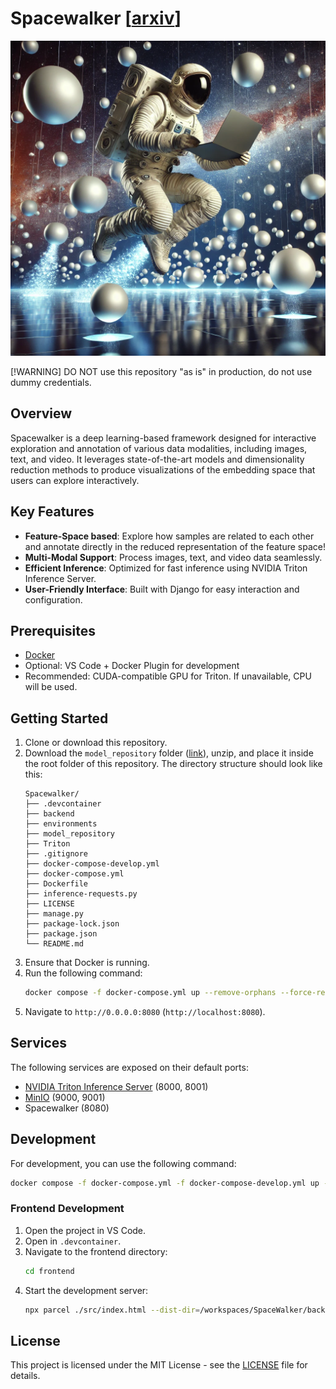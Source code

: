 # Spacewalker \[[arxiv](https://arxiv.org/abs/2409.16793)\]

![Spacewalker image](docs/Spacewalker.png)

[!WARNING]
DO NOT use this repository "as is" in production, do not use dummy credentials.

## Overview
Spacewalker is a deep learning-based framework designed for interactive exploration and annotation of various data modalities, including images, text, and video. It leverages state-of-the-art models and dimensionality reduction methods to produce visualizations of the embedding space that users can explore interactively.

## Key Features
- **Feature-Space based**: Explore how samples are related to each other and annotate directly in the reduced representation of the feature space!
- **Multi-Modal Support**: Process images, text, and video data seamlessly.
- **Efficient Inference**: Optimized for fast inference using NVIDIA Triton Inference Server.
- **User-Friendly Interface**: Built with Django for easy interaction and configuration.

## Prerequisites
- [Docker](https://www.docker.com/get-started/)
- Optional: VS Code + Docker Plugin for development
- Recommended: CUDA-compatible GPU for Triton. If unavailable, CPU will be used.

## Getting Started
1. Clone or download this repository.
2. Download the `model_repository` folder ([link](https://drive.google.com/file/d/1uBhl4AGDSbxDxMzA2hMVwoC-MMO93nJw/view?usp=share_link)), unzip, and place it inside the root folder of this repository. The directory structure should look like this:
   ```
   Spacewalker/
   ├── .devcontainer
   ├── backend
   ├── environments
   ├── model_repository
   ├── Triton
   ├── .gitignore
   ├── docker-compose-develop.yml
   ├── docker-compose.yml
   ├── Dockerfile
   ├── inference-requests.py
   ├── LICENSE
   ├── manage.py
   ├── package-lock.json
   ├── package.json
   └── README.md
   ```
3. Ensure that Docker is running.
4. Run the following command:
   ```bash
   docker compose -f docker-compose.yml up --remove-orphans --force-recreate
   ```
5. Navigate to `http://0.0.0.0:8080` (`http://localhost:8080`).

## Services
The following services are exposed on their default ports:
- [NVIDIA Triton Inference Server](https://www.nvidia.com/en-us/ai-data-science/products/triton-inference-server/) (8000, 8001)
- [MinIO](https://min.io) (9000, 9001)
- Spacewalker (8080)

## Development
For development, you can use the following command:
```bash
docker compose -f docker-compose.yml -f docker-compose-develop.yml up --remove-orphans --force-recreate
```

### Frontend Development
1. Open the project in VS Code.
2. Open in `.devcontainer`.
3. Navigate to the frontend directory:
   ```bash
   cd frontend
   ```
4. Start the development server:
   ```bash
   npx parcel ./src/index.html --dist-dir=/workspaces/SpaceWalker/backend/static/frontend
   ```

## License
This project is licensed under the MIT License - see the [LICENSE](LICENSE) file for details.
